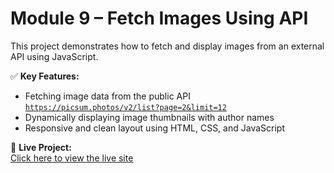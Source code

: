 # Module 9 – Fetch Images Using API

This project demonstrates how to fetch and display images from an external API using JavaScript.

✅ **Key Features:**
- Fetching image data from the public API [`https://picsum.photos/v2/list?page=2&limit=12`](https://picsum.photos/v2/list?page=2&limit=12)
- Dynamically displaying image thumbnails with author names
- Responsive and clean layout using HTML, CSS, and JavaScript

🔗 **Live Project:**  
[Click here to view the live site](https://6839d8e280f90c38f9a88c29--dulcet-buttercream-27d72d.netlify.app/)
